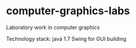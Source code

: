 computer-graphics-labs
======================

Laboratory work in computer graphics 

Technology stack:
	java 1.7
	Swing for GUI building